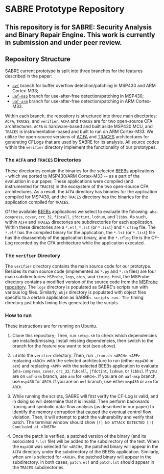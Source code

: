 # SABRE Prototype Repository

## This repository is for SABRE: Security Analysis and Binary Repair Engine. This work is currently in submission and under peer review.

## Repository Structure

SABRE current prototype is split into three branches for the features described in the paper:
- [`ovf`](https://github.com/AnonymousAuthors706/SABRE/tree/ovf) branch for buffer overflow detection/patching in MSP430 and ARM Cortex-M33;
- [`uaf-msp`](https://github.com/AnonymousAuthors706/SABRE/tree/uaf-msp) branch for use-after-free detection/patching in MSP430;
- [`uaf-arm`](https://github.com/AnonymousAuthors706/SABRE/tree/uaf-arm) branch for use-after-free detection/patching in ARM Cortex-M33.

Within each branch, the repository is structured into three main directories: `ACFA`, `TRACES`, and `verifier`. `ACFA` and `TRACES` are for two open-source CFA architectures. `ACFA` is hardware-based and built aside MSP430 MCU, and `TRACES` is instrumentation-based and built to run on ARM Cortex-M33. We utilize the open-source versions of [ACFA](https://github.com/RIT-CHAOS-SEC/ACFA) and [TRACES](https://github.com/RIT-CHAOS-SEC/TRACES) architectures for generating CFLogs that are used by SABRE for its analysis. All source codes within the `verifier` directory implement the functionality of our prototypes. 

### The `ACFA` and `TRACES` Directories

These directories contain the binaries for the selected [BEEBs](https://github.com/mageec/beebs) applications -- which we ported to MSP430/ARM Cortex-M33 -- as a part of the evaluation in our paper. These applications were compiled (and instrumented for `TRACES`) in the ecosystem of the two open-source CFA architectures. As a result, the `ACFA` directory has binaries for the application compiled for MSP430, and the `TRACES` directory has the binaries for the application compiled for `TRACES`.

Of the available [BEEBs](https://github.com/mageec/beebs) applications we select to evaluate the following: `aha-compress`, `cover`, `crc_32`, `fibcall`, `jfdctint`, `lcdnum`, and `libbs`. As such, within `ACFA` and `TRACES` directories are subdirectories for each application. Within these directories are a `*.elf`, `*.lst` (or `*.list`) and `*.cflog` file. The `*.elf` has the compiled binary for the application, the `*.lst` (or `*.list`) file has the disassembly of the application binary, and the `*.cflog` file is the CF-Log recorded by the CFA architecture while the application executed.

### The `verifier` Directory

The `verifier` directory contains the main source code for our prototype. Besides its main source code (implemented as `*.py` and `*.sh` files) are four main subdirectories: `MSProbe`, `logs`, `objs`, and `timing`. First, the MSProbe directory contains a modified version of the source code from the [MSProbe repository](https://github.com/Swiftloke/MSProbe/tree/68883b82aa7a853c48463ef90fe5d1c64ceb0468). The `logs` directory is populated as SABRE's scripts run with various log files. Similarly, `objs` directory is populated with object files specific to a certain application as SABRE`s scripts run. The `timing` directory just holds timing files generated by the scripts.

### How to run

These instructions are for running on Ubuntu.

1) Clone this repository; Then, run `setup.sh` to check which dependencies are installed/missing. Install missing dependencies, then switch to the branch for the feature you want to test (see above).

2) `cd` into the `verifier` directory. Then, run `./run.sh <ARCH> <APP>` replacing `<ARCH>` with the selected architecture to run (either `msp430` or `arm`) and replacing `<APP>` with the selected BEEBs application to evaluate (`aha-compress`, `cover`, `crc_32`, `fibcall`, `jfdctint`, `lcdnum`, or `libbs`). If you are on `uaf-arm` branch, use `arm` for `<ARCH>`. If you are on `uaf-msp` branch, use `msp430` for `ARCH`. If you are on `ovf` branch, use either `msp430` or `arm` for `ARCH`.

3) While running the scripts, SABRE will first verify the CF-Log is valid, and in doing so will determine that it is invalid. Then perform backwards tracing and symbolic data-flow analysis (as described in our paper) to identify the memory corruption that caused the eventual control flow violation. Then, it will attempt to patch the vulnerability and verify that patch. The terminal window should show `[!] NO ATTACK DETECTED [!] Concluded at <INSTR>`

4) Once the patch is verified, a patched version of the binary (and its associated `*.lst` file) will be added to the subdirectory of the test. When the `msp430` was selected for `<ARCH>`, the patched binary will appear in the `ACFA` directory under the subdirectory of the BEEBs application. Similarly, when `arm` is selected for `<ARCH>`, the patched binary will appear in the subdirectory. In both cases, `patch.elf` and `patch.lst` should appear in the `TRACES` subdirectories.
